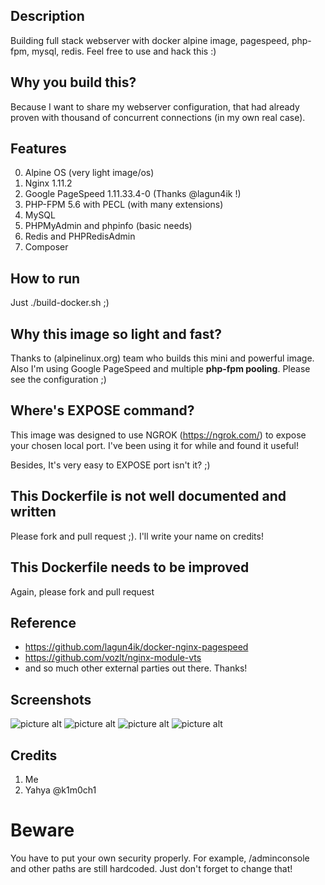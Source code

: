 ## Description ##
Building full stack webserver with docker alpine image, pagespeed, php-fpm, mysql, redis. 
Feel free to use and hack this :)

## Why you build this? ##
Because I want to share my webserver configuration, that had already proven with thousand of concurrent connections (in my own real case).

## Features ##
0. Alpine OS (very light image/os)
1. Nginx 1.11.2
2. Google PageSpeed 1.11.33.4-0 (Thanks @lagun4ik !)
3. PHP-FPM 5.6 with PECL (with many extensions)
4. MySQL
5. PHPMyAdmin and phpinfo (basic needs)
6. Redis and PHPRedisAdmin
7. Composer

## How to run ##
Just ./build-docker.sh ;)

## Why this image so light and fast? ##
Thanks to (alpinelinux.org) team who builds this mini and powerful image.
Also I'm using Google PageSpeed and multiple **php-fpm pooling**. Please see the configuration ;)

## Where's EXPOSE command? ##
This image was designed to use NGROK (https://ngrok.com/) to expose your chosen local port. 
I've been using it for while and found it useful!

Besides, It's very easy to EXPOSE port isn't it? ;)

## This Dockerfile is not well documented and written ##
Please fork and pull request ;). I'll write your name on credits!

## This Dockerfile needs to be improved 
Again, please fork and pull request

## Reference ##
+ https://github.com/lagun4ik/docker-nginx-pagespeed
+ https://github.com/vozlt/nginx-module-vts
+ and so much other external parties out there. Thanks!

## Screenshots ##
![picture alt](https://raw.githubusercontent.com/habibiefaried/habibiefaried.com/master/screenshots/H0.png "Web Admin Console")
![picture alt](https://raw.githubusercontent.com/habibiefaried/habibiefaried.com/master/screenshots/H1.png "Upstream Status")
![picture alt](https://raw.githubusercontent.com/habibiefaried/habibiefaried.com/master/screenshots/H2.png "PHPMyAdmin page")
![picture alt](https://raw.githubusercontent.com/habibiefaried/habibiefaried.com/master/screenshots/H3.png "PHPRedisAdmin page")

## Credits ##
1. Me
2. Yahya @k1m0ch1

# Beware #
You have to put your own security properly. For example, /adminconsole and other paths are still hardcoded. Just don't forget to change that!
